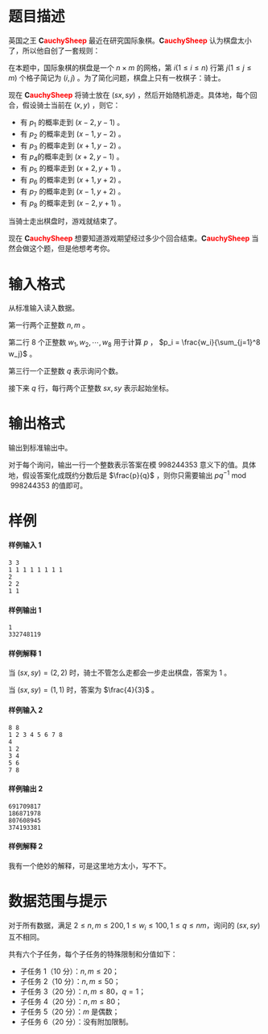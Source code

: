 
# 题目描述

英国之王 <b>C<font color=red>auchySheep</font></b> 最近在研究国际象棋。<b>C<font color=red>auchySheep</font></b> 认为棋盘太小了，所以他自创了一套规则：

在本题中，国际象棋的棋盘是一个 $n\times m$ 的网格，第 $i(1\le i\le n)$ 行第 $j(1\le j\le m)$ 个格子简记为 $(i, j)$ 。为了简化问题，棋盘上只有一枚棋子：骑士。

现在 <b>C<font color=red>auchySheep</font></b> 将骑士放在 $(sx, sy)$ ，然后开始随机游走。具体地，每个回合，假设骑士当前在 $(x,y)$ ，则它：

- 有 $p_1$ 的概率走到 $(x-2,y-1)$ 。
- 有 $p_2$ 的概率走到 $(x-1,y-2)$ 。
- 有 $p_3$ 的概率走到 $(x+1,y-2)$ 。
- 有 $p_4​$ 的概率走到 $(x+2,y-1)​$ 。
- 有 $p_5$ 的概率走到 $(x+2,y+1)$ 。
- 有 $p_6$ 的概率走到 $(x+1,y+2)$ 。
- 有 $p_7$ 的概率走到 $(x-1,y+2)$ 。
- 有 $p_8$ 的概率走到 $(x-2,y+1)$ 。

当骑士走出棋盘时，游戏就结束了。

现在 <b>C<font color=red>auchySheep</font></b> 想要知道游戏期望经过多少个回合结束。<b>C<font color=red>auchySheep</font></b> 当然会做这个题，但是他想考考你。

# 输入格式

从标准输入读入数据。 

第一行两个正整数 $n,m$ 。

第二行 $8$ 个正整数 $w_1, w_2, \cdots, w_8$ 用于计算 $p$ ， $p_i = \frac{w_i}{\sum_{j=1}^8 w_j}$ 。

第三行一个正整数 $q$ 表示询问个数。

接下来 $q$ 行，每行两个正整数 $sx, sy$ 表示起始坐标。

# 输出格式

输出到标准输出中。 

对于每个询问，输出一行一个整数表示答案在模 $998244353$ 意义下的值。具体地，假设答案化成既约分数后是 $\frac{p}{q}$ ，则你只需要输出 $pq^{-1}\bmod 998244353$ 的值即可。

# 样例

#### 样例输入 1

```
3 3
1 1 1 1 1 1 1 1
2
2 2
1 1
```

#### 样例输出 1

```
1
332748119
```

#### 样例解释 1

当 $(sx, sy) = (2, 2)$ 时，骑士不管怎么走都会一步走出棋盘，答案为 $1$ 。

当 $(sx, sy) = (1, 1)$ 时，答案为 $\frac{4}{3}$ 。

#### 样例输入 2

```
8 8
1 2 3 4 5 6 7 8
4
1 2
3 4
5 6
7 8
```

#### 样例输出 2

```
691709817
186871978
807608945
374193381
```

#### 样例解释 2

我有一个绝妙的解释，可是这里地方太小，写不下。

# 数据范围与提示

对于所有数据，满足 $2\le n, m\le 200, 1\le w_i\le 100, 1\le q\le nm$，询问的 $(sx, sy)$ 互不相同。

共有六个子任务，每个子任务的特殊限制和分值如下：

* 子任务 $1$（$10$ 分）：$n, m\le 20$；
* 子任务 $2$（$10$ 分）：$n, m\le 50$；
* 子任务 $3$（$20$ 分）：$n, m\le 80$，$q=1$；
* 子任务 $4$（$20$ 分）：$n, m\le 80$；
* 子任务 $5$（$20$ 分）：$m$ 是偶数；
* 子任务 $6$（$20$ 分）：没有附加限制。

